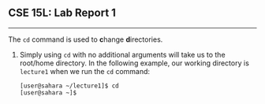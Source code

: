 ## CSE 15L: Lab Report 1
---

The ```cd``` command is used to **c**hange **d**irectories.
1. Simply using ```cd``` with no additional arguments will take us to the root/home directory. In the following example, our working directory is ```lecture1``` when we run the ```cd``` command:

    ```
    [user@sahara ~/lecture1]$ cd
    [user@sahara ~]$
    ```
